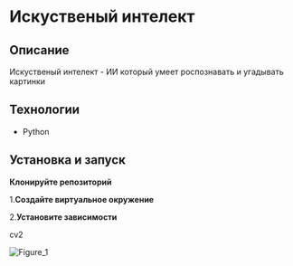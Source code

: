 # Искуственый интелект 

## Описание
Искуственый интелект - ИИ который умеет роспознавать и угадывать картинки

## Технологии
- Python

## Установка и запуск

**Клонируйте репозиторий**

1.**Создайте виртуальное окружение**

2.**Установите зависимости**

  cv2

![Figure_1](https://github.com/user-attachments/assets/77aaab6c-330c-476b-ba12-09f4a0fcbfe5)
